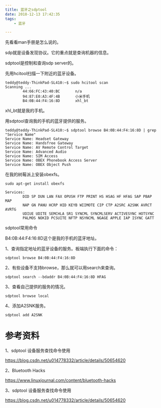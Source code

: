 ```yaml
---
title: 蓝牙之sdptool
date: 2018-12-13 17:42:35
tags:
	- 蓝牙

---
```




先看看man手册是怎么说的。

sdp就是设备发现协议。它的重点就是查询机器的信息。



sdptool是控制和查询sdp server的。

先用hcitool扫描一下附近的蓝牙设备。

```
teddy@teddy-ThinkPad-SL410:~$ sudo hcitool scan
Scanning ...
        44:66:FC:43:40:BC       n/a
        94:87:E0:A3:4F:4B       小米手机
        B4:0B:44:F4:16:8D       xhl_bt
```

xhl_bt就是我的手机。

用sdptool查询我的手机的蓝牙提供的服务。

```
teddy@teddy-ThinkPad-SL410:~$ sdptool browse B4:0B:44:F4:16:8D | grep "Service Name" 
Service Name: Headset Gateway
Service Name: Handsfree Gateway
Service Name: AV Remote Control Target
Service Name: Advanced Audio
Service Name: SIM Access
Service Name: OBEX Phonebook Access Server
Service Name: OBEX Object Push
```



在我的树莓派上安装obexfs。

```
sudo apt-get install obexfs
```



```
Services:                                                                 
        DID SP DUN LAN FAX OPUSH FTP PRINT HS HSAG HF HFAG SAP PBAP MAP   
        NAP GN PANU HCRP HID KEYB WIIMOTE CIP CTP A2SRC A2SNK AVRCT AVRTG 
        UDIUE UDITE SEMCHLA SR1 SYNCML SYNCMLSERV ACTIVESYNC HOTSYNC      
        PALMOS NOKID PCSUITE NFTP NSYNCML NGAGE APPLE IAP ISYNC GATT      
```



sdptool常用命令

B4:0B:44:F4:16:8D这个是我的手机的蓝牙地址。

1、查询指定地址的蓝牙设备的服务。板端执行下面的命令：

```
sdptool browse B4:0B:44:F4:16:8D
```

2、有些设备不支持browse，那么就可以用search来查询。

```
sdptool search --bdaddr B4:0B:44:F4:16:8D HFAG
```

3、查看自己提供的服务的情况。

```
sdptool browse local
```

4、添加A2SNK服务。

```
sdptool add A2SNK
```



# 参考资料

1、sdptool 设备服务查找命令使用

https://blog.csdn.net/u014778332/article/details/50654620

2、Bluetooth Hacks

https://www.linuxjournal.com/content/bluetooth-hacks

3、sdptool 设备服务查找命令使用

https://blog.csdn.net/u014778332/article/details/50654620
